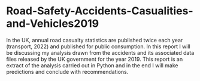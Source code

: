 # Road-Safety-Accidents-Casualities-and-Vehicles2019
In the UK, annual road casualty statistics are published twice each year (transport, 2022) and published for public consumption. In this report I will be discussing my analysis drawn from the accidents and its associated data files released by the UK government for the year 2019. This report is an extract of the analysis carried out in Python and in the end I will make predictions and conclude with recommendations.
